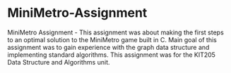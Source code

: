 # MiniMetro-Assignment
MiniMetro Assignment - This assignment was about making the first steps to an optimal solution to the MiniMetro game built in C. Main goal of this assignment was to gain experience with the graph data structure and implementing standard algorithms. This assignment was for the KIT205 Data Structure and Algorithms unit. 
